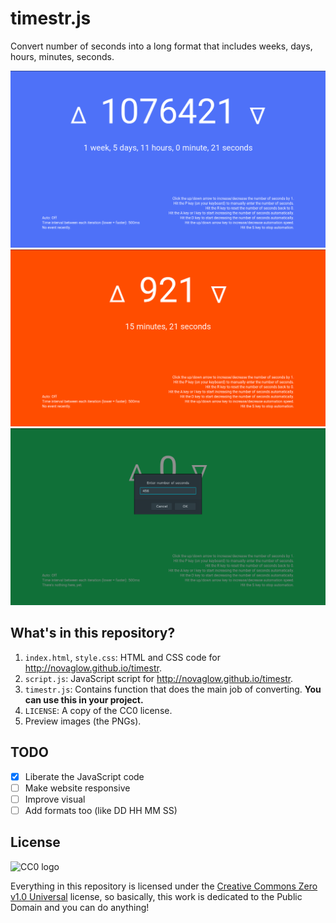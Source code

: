 timestr.js
==========

Convert number of seconds into a long format that includes weeks, days, hours,
minutes, seconds.

![](preview1.png)
![](preview2.png)
![](preview3.png)

What's in this repository?
-------------------------

1. `index.html`, `style.css`: HTML and CSS code for http://novaglow.github.io/timestr.
2. `script.js`: JavaScript script for http://novaglow.github.io/timestr.
3. `timestr.js`: Contains function that does the main job of converting. **You
can use this in your project.**
4. `LICENSE`: A copy of the CC0 license.
5. Preview images (the PNGs).

TODO
----

- [x] Liberate the JavaScript code
- [ ] Make website responsive
- [ ] Improve visual
- [ ] Add formats too (like DD HH MM SS)

License
-------

![CC0 logo](http://mirrors.creativecommons.org/presskit/buttons/88x31/svg/cc-zero.svg)

Everything in this repository is licensed under the
[Creative Commons Zero v1.0 Universal](LICENSE) license, so basically, this work
is dedicated to the Public Domain and you can do anything!
